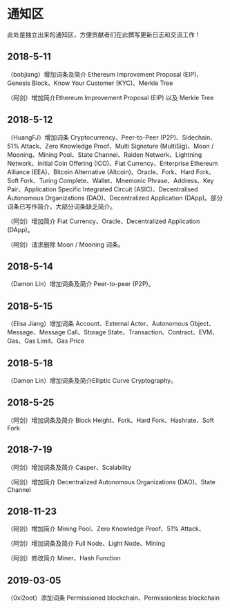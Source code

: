 # 通知区

此处是独立出来的通知区，方便贡献者们在此撰写更新日志和交流工作！

## 2018-5-11

（bobjiang）增加词条及简介 Ethereum Improvement Proposal (EIP)、Genesis Block、Know Your Customer (KYC)、Merkle Tree

（阿剑）增加简介Ethereum Improvement Proposal (EIP) 以及 Merkle Tree

## 2018-5-12

（HuangFJ）增加词条 Cryptocurrency、Peer-to-Peer (P2P)、Sidechain、51% Attack、Zero Knowledge Proof、Multi Signature (MultiSig)、Moon / Mooning、Mining Pool、State Channel、Raiden Network、Lightning Network、Initial Coin Offering (ICO)、Fiat Currency、Enterprise Ethereum Alliance (EEA)、Bitcoin Alternative (Altcoin)、Oracle、Fork、Hard Fork、Soft Fork、Turing Complete、Wallet、Mnemonic Phrase、Address、Key Pair、Application Specific Integrated Circuit (ASIC)、Decentralised Autonomous Organizations (DAO)、Decentralized Application (DApp)。部分词条已写作简介，大部分词条缺乏简介。

（阿剑）增加简介 Fiat Currency、Oracle、Decentralized Application (DApp)。

（阿剑）请求删除 Moon / Mooning 词条。

## 2018-5-14

（Damon Lin）增加词条及简介 Peer-to-peer (P2P)。

## 2018-5-15

（Elisa Jiang）增加词条 Account、External Actor、Autonomous Object、Message、Message Call、Storage State、Transaction、Contract、EVM、Gas、Gas Limit、Gas Price

## 2018-5-18

（Damon Lin）增加词条及简介Elliptic Curve Cryptography。

## 2018-5-25

（阿剑）增加词条及简介 Block Height、Fork、Hard Fork、Hashrate、Soft Fork

## 2018-7-19

（阿剑）增加词条及简介 Casper、Scalability

（阿剑）增加简介 Decentralized Autonomous Organizations (DAO)、State Channel

## 2018-11-23

（阿剑）增加简介 Mining Pool、Zero Knowledge Proof、51% Attack、

（阿剑）增加词条及简介 Full Node、Light Node、Mining

（阿剑）修改简介 Miner、Hash Function

## 2019-03-05

（0xl2oot）添加词条 Permissioned blockchain、Permissionless blockchain
